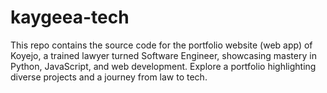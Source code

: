 # kaygeea-tech
This repo contains the source code for the portfolio website (web app) of Koyejo, a trained lawyer turned Software Engineer, showcasing mastery in Python, JavaScript, and web development. Explore a portfolio highlighting diverse projects and a journey from law to tech.

